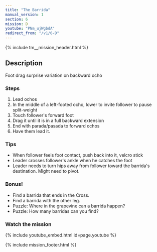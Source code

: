 ```yaml
---
title: "The Barrida"
manual_version: 1
section: 6
mission: D
youtube: "PNm_ujWgbdA"
redirect_from: "/v1/6-D"
---
```


{% include tm__mission_header.html %}

## Description

Foot drag surprise variation on backward ocho

### Steps

1. Lead ochos
2. In the middle of a left-footed ocho, lower to invite follower to pause split-weight
3. Touch follower's forward foot
4. Drag it until it is in a full backward extension
5. End with parada/pasada to forward ochos
6. Have them lead it. 

### Tips

* When follower feels foot contact, push back into it, velcro stick
* Leader crosses follower's ankle when he catches the foot
* Leader needs to turn hips away from follower toward the barrida's destination. Might need to pivot. 

### Bonus!

* Find a barrida that ends in the Cross. 
* Find a barrida with the other leg. 
* Puzzle: Where in the grapevine can a barrida happen?
* Puzzle: How many barridas can you find?

### Watch the mission

{% include youtube_embed.html id=page.youtube %}

{% include mission_footer.html %}
